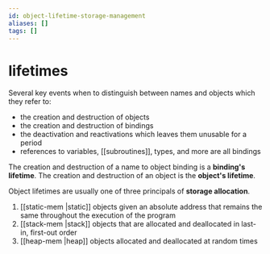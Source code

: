 ```yaml
---
id: object-lifetime-storage-management
aliases: []
tags: []
---
```


# lifetimes

Several key events when to distinguish between names and objects which they refer to:

- the creation and destruction of objects
- the creation and destruction of bindings
- the deactivation and reactivations which leaves them unusable for a period
- references to variables, [[subroutines]], types, and more are all bindings

The creation and destruction of a name to object binding is a **binding's lifetime**.
The creation and destruction of an object is the **object's lifetime**.

Object lifetimes are usually one of three principals of **storage allocation**.

1. [[static-mem |static]] objects given an absolute address that remains the same throughout the execution of the program
2. [[stack-mem |stack]] objects that are allocated and deallocated in last-in, first-out order
3. [[heap-mem |heap]] objects allocated and deallocated at random times
